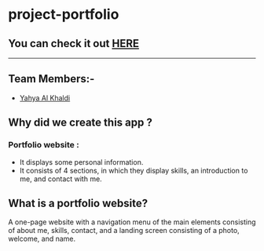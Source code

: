 # project-portfolio

## You can check it out [HERE](https://gsg-cf05.github.io/project-portfolio/)

---

## Team Members:-

- [Yahya Al Khaldi](https://github.com/yahya-1)

## Why did we create this app ?

### Portfolio website :

- It displays some personal information.
- It consists of 4 sections, in which they display skills, an introduction to me, and contact with me.

## What is a portfolio website?

A one-page website with a navigation menu of the main elements consisting of about me, skills, contact, and a landing screen consisting of a photo, welcome, and name.
